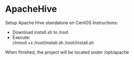 # ApacheHive
Setup Apache Hive standalone on CentOS 
Instructions: 

* Download install.sh to /root
* Execute:  
  chmod +x /root/install.sh
  /root/install.sh
            
When finished, the project will be located under /opt/apache
